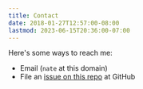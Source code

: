 ```yaml
---
title: Contact
date: 2018-01-27T12:57:00-08:00
lastmod: 2023-06-15T20:36:00-07:00
---
```


Here's some ways to reach me:

* Email (`nate` at this domain)
* File an [issue on this repo][issues] at GitHub

[issues]: https://github.com/fardog/fardog.io/issues
